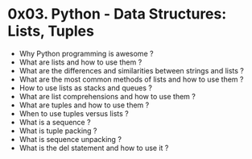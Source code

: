 # 0x03. Python - Data Structures: Lists, Tuples

- Why Python programming is awesome ?
- What are lists and how to use them ?
- What are the differences and similarities between strings and lists ?
- What are the most common methods of lists and how to use them ?
- How to use lists as stacks and queues ?
- What are list comprehensions and how to use them ?
- What are tuples and how to use them ?
- When to use tuples versus lists ?
- What is a sequence ?
- What is tuple packing ?
- What is sequence unpacking ?
- What is the del statement and how to use it ?
